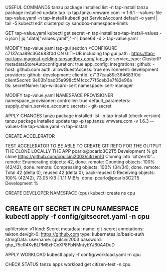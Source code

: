 USEFUL COMMANDS
tanzu package installed list -n tap-install
tanzu package installed update tap -p tap.tanzu.vmware.com -v 1.6.1 --values-file tap-value.yaml -n tap-install
kubectl get ServiceAccount default -o yaml | tail -5
kubectl edit clusterpolicy sandbox-namespace-limits


GET tap-value.yaml
kubectl get secret -n tap-install tap-tap-install-values -o json | jq '.data["values.yaml"]' -r | base64 -d > tap-value.yaml


MODIFY tap-value.yaml tap-gui section
<CONFIGURE c7137caa89c364683f0d ON GITHUB including tap gui path : https://tap-gui.tapv-magical-gelding.tapsandbox.com/
tap_gui:
  service_type: ClusterIP
  metadataStoreAutoconfiguration: true
  app_config:
    integrations: 
      github:
        - host: github.com
    auth:
      allowGuestAccess: true
      environment: development
      providers:
        github:
          development:
            clientId: c7137caa89c364683f0d
            clientSecret: 9e03b1bad05a998c5f4fccc77f5ceb3e7f82e96a   
  tls:
    secretName: tap-wildcard-cert
    namespace: cert-manager  


MODIFY tap-value.yaml  NAMESPACE PROVISIONER
namespace_provisioner:
  controller: true
  default_parameters:
    supply_chain_service_account:
      secrets:
      - git-secret

APPLY CHANGES
tanzu package installed list -n tap-install (check version)
tanzu package installed update tap -p tap.tanzu.vmware.com -v 1.6.3 --values-file tap-value.yaml -n tap-install


CREATE ACCELERATOR


TEST ACCELERATOR TO BE ABLE TO CREATE GIT REPO FOR THE OUTPUT
THE CLONE LOCALLY THE APP
pcarlo@pcarlo3C2T5 Development % git clone https://github.com/cpulcini2003/citizen10
Cloning into 'citizen10'...
remote: Enumerating objects: 42, done.
remote: Counting objects: 100% (42/42), done.
remote: Compressing objects: 100% (34/34), done.
remote: Total 42 (delta 0), reused 42 (delta 0), pack-reused 0
Receiving objects: 100% (42/42), 73.05 KiB | 1.11 MiB/s, done.
pcarlo@pcarlo3C2T5 Development %

CREATE DEVELOPER NAMESPACE (cpu)
kubectl create ns cpu

CREATE GIT SECRET IN CPU NAMESPACE
kubectl apply -f config/gitsecret.yaml -n cpu
---
apiVersion: v1
kind: Secret
metadata:
  name: git-secret
  annotations:
    tekton.dev/git-0: https://github.com
type: kubernetes.io/basic-auth
stringData:
  username: cpulcini2003
  password: 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   <CHANGE IF NEEDED>




APPLY WORKLOAD
kubectl apply -f config/workload.yaml -n cpu


CHECK STATUS
tanzu apps workload get citizen-test -n cpu
